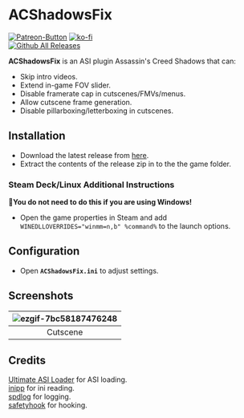 # ACShadowsFix
[![Patreon-Button](https://github.com/Lyall/ACShadowsFix/blob/main/.github/Patreon-Button.png?raw=true)](https://www.patreon.com/Wintermance) 
[![ko-fi](https://ko-fi.com/img/githubbutton_sm.svg)](https://ko-fi.com/W7W01UAI9)<br />
[![Github All Releases](https://img.shields.io/github/downloads/Lyall/ACShadowsFix/total.svg)](https://github.com/Lyall/ACShadowsFix/releases)

**ACShadowsFix** is an ASI plugin Assassin's Creed Shadows that can:
- Skip intro videos.
- Extend in-game FOV slider.
- Disable framerate cap in cutscenes/FMVs/menus.
- Allow cutscene frame generation.
- Disable pillarboxing/letterboxing in cutscenes.

## Installation  
- Download the latest release from [here](https://github.com/Lyall/ACShadowsFix/releases). 
- Extract the contents of the release zip in to the the game folder.  

### Steam Deck/Linux Additional Instructions
🚩**You do not need to do this if you are using Windows!**  
- Open the game properties in Steam and add `WINEDLLOVERRIDES="winmm=n,b" %command%` to the launch options.  

## Configuration
- Open **`ACShadowsFix.ini`** to adjust settings.

## Screenshots
| ![ezgif-7bc58187476248](https://github.com/user-attachments/assets/ea03950e-6a38-4253-8acd-4ba66c91374f) |
|:--:|
| Cutscene |

## Credits
[Ultimate ASI Loader](https://github.com/ThirteenAG/Ultimate-ASI-Loader) for ASI loading. <br />
[inipp](https://github.com/mcmtroffaes/inipp) for ini reading. <br />
[spdlog](https://github.com/gabime/spdlog) for logging. <br />
[safetyhook](https://github.com/cursey/safetyhook) for hooking.
